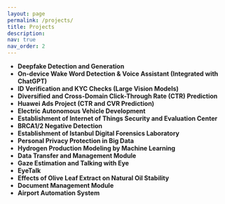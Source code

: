 ```yaml
---
layout: page
permalink: /projects/
title: Projects
description:
nav: true
nav_order: 2
---
```


- **Deepfake Detection and Generation**
- **On-device Wake Word Detection & Voice Assistant (Integrated with ChatGPT)**
- **ID Verification and KYC Checks (Large Vision Models)**
- **Diversified and Cross-Domain Click-Through Rate (CTR) Prediction**
- **Huawei Ads Project (CTR and CVR Prediction)**
- **Electric Autonomous Vehicle Development**
- **Establishment of Internet of Things Security and Evaluation Center**
- **BRCA1/2 Negative Detection**
- **Establishment of Istanbul Digital Forensics Laboratory**
- **Personal Privacy Protection in Big Data**
- **Hydrogen Production Modeling by Machine Learning**
- **Data Transfer and Management Module**
- **Gaze Estimation and Talking with Eye**
- **EyeTalk**
- **Effects of Olive Leaf Extract on Natural Oil Stability**
- **Document Management Module**
- **Airport Automation System**
